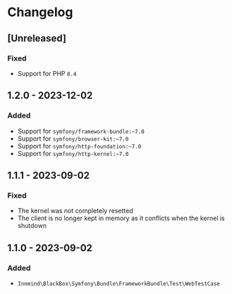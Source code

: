 # Changelog

## [Unreleased]

### Fixed

- Support for PHP `8.4`

## 1.2.0 - 2023-12-02

### Added

- Support for `symfony/framework-bundle:~7.0`
- Support for `symfony/browser-kit:~7.0`
- Support for `symfony/http-foundation:~7.0`
- Support for `symfony/http-kernel:~7.0`

## 1.1.1 - 2023-09-02

### Fixed

- The kernel was not completely resetted
- The client is no longer kept in memory as it conflicts when the kernel is shutdown

## 1.1.0 - 2023-09-02

### Added

- `Innmind\BlackBox\Symfony\Bundle\FrameworkBundle\Test\WebTestCase`
